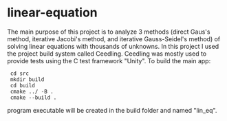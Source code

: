  # linear-equation 
 The main purpose of this project is to analyze 3 methods (direct Gaus's method, iterative Jacobi's method, and iterative Gauss-Seidel's method) of solving linear equations with thousands of unknowns. 
 In this project I used the project build system called Ceedling. 
 Ceedling was mostly used to provide tests using the C test framework "Unity". 
 To build the main app: 

     cd src 
     mkdir build 
     cd build 
     cmake ../ -B .
     cmake --build . 

 program executable will be created in the build folder and named "lin_eq".  
